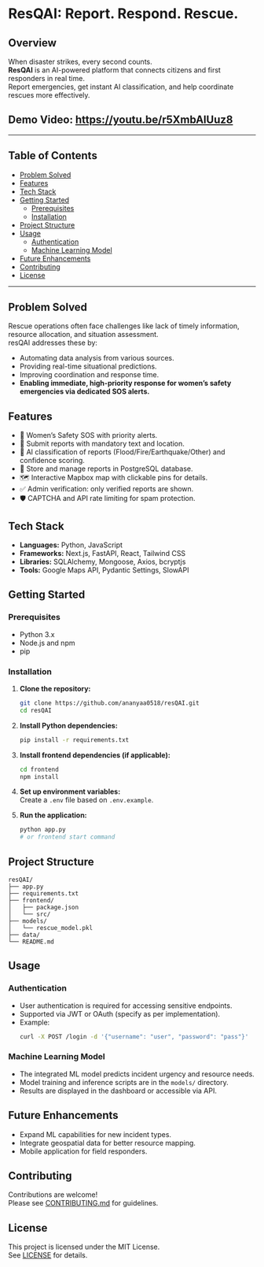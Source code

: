 # ResQAI: Report. Respond. Rescue.

## Overview

When disaster strikes, every second counts.  
**ResQAI** is an AI-powered platform that connects citizens and first responders in real time.  
Report emergencies, get instant AI classification, and help coordinate rescues more effectively.
## Demo Video: https://youtu.be/r5XmbAlUuz8

---

## Table of Contents
- [Problem Solved](#problem-solved)
- [Features](#features)
- [Tech Stack](#tech-stack)
- [Getting Started](#getting-started)
  - [Prerequisites](#prerequisites)
  - [Installation](#installation)
- [Project Structure](#project-structure)
- [Usage](#usage)
  - [Authentication](#authentication)
  - [Machine Learning Model](#machine-learning-model)
- [Future Enhancements](#future-enhancements)
- [Contributing](#contributing)
- [License](#license)

---

## Problem Solved

Rescue operations often face challenges like lack of timely information, resource allocation, and situation assessment.  
resQAI addresses these by:
- Automating data analysis from various sources.
- Providing real-time situational predictions.
- Improving coordination and response time.
- **Enabling immediate, high-priority response for women’s safety emergencies via dedicated SOS alerts.**

## Features

- 🚨 Women’s Safety SOS with priority alerts.
- 📝 Submit reports with mandatory text and location.
- 🤖 AI classification of reports (Flood/Fire/Earthquake/Other) and confidence scoring.
- 💾 Store and manage reports in PostgreSQL database.
- 🗺️ Interactive Mapbox map with clickable pins for details.
- ✅ Admin verification: only verified reports are shown.
- 🛡️ CAPTCHA and API rate limiting for spam protection.

## Tech Stack

- **Languages:** Python, JavaScript
- **Frameworks:** Next.js, FastAPI, React, Tailwind CSS 
- **Libraries:** SQLAlchemy, Mongoose, Axios, bcryptjs
- **Tools:** Google Maps API, Pydantic Settings, SlowAPI 

## Getting Started

### Prerequisites

- Python 3.x
- Node.js and npm
- pip

### Installation

1. **Clone the repository:**
   ```bash
   git clone https://github.com/ananyaa0518/resQAI.git
   cd resQAI
   ```

2. **Install Python dependencies:**
   ```bash
   pip install -r requirements.txt
   ```

3. **Install frontend dependencies (if applicable):**
   ```bash
   cd frontend
   npm install
   ```

4. **Set up environment variables:**  
   Create a `.env` file based on `.env.example`.

5. **Run the application:**
   ```bash
   python app.py
   # or frontend start command
   ```

## Project Structure

```
resQAI/
├── app.py
├── requirements.txt
├── frontend/
│   ├── package.json
│   └── src/
├── models/
│   └── rescue_model.pkl
├── data/
└── README.md
```

## Usage

### Authentication

- User authentication is required for accessing sensitive endpoints.
- Supported via JWT or OAuth (specify as per implementation).
- Example:
  ```bash
  curl -X POST /login -d '{"username": "user", "password": "pass"}'
  ```

### Machine Learning Model

- The integrated ML model predicts incident urgency and resource needs.
- Model training and inference scripts are in the `models/` directory.
- Results are displayed in the dashboard or accessible via API.

## Future Enhancements

- Expand ML capabilities for new incident types.
- Integrate geospatial data for better resource mapping.
- Mobile application for field responders.

## Contributing

Contributions are welcome!  
Please see [CONTRIBUTING.md](CONTRIBUTING.md) for guidelines.

## License

This project is licensed under the MIT License.  
See [LICENSE](LICENSE) for details.


